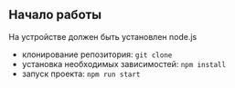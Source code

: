
## Начало работы
На устройстве должен быть установлен node.js

* клонирование репозитория: `git clone`
* установка необходимых зависимостей: `npm install`
* запуск проекта: `npm run start`
